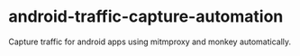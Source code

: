 # android-traffic-capture-automation
Capture traffic for android apps using mitmproxy and monkey automatically.
